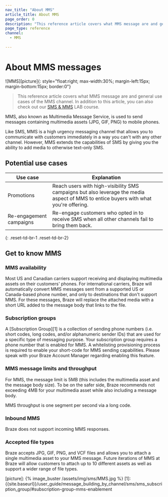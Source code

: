 ```yaml
---
nav_title: "About MMS"
article_title: About MMS
page_order: 0
description: "This reference article covers what MMS message are and general use cases of the MMS channel."
page_type: reference
channel:
  - MMS
  
---
```


# About MMS messages

![MMS][picture]{: style="float:right; max-width:30%; margin-left:15px; margin-bottom:15px; border:0"}

> This reference article covers what MMS message are and general use cases of the MMS channel. In addition to this article, you can also check out our [SMS & MMS](https://lab.braze.com/messaging-channels-sms) LAB course.

MMS, also known as Multimedia Message Service, is used to send messages containing multimedia assets (JPG, GIF, PNG) to mobile phones. 

Like SMS, MMS is a high urgency messaging channel that allows you to communicate with customers immediately in a way you can't with any other channel. However, MMS extends the capabilities of SMS by giving you the ability to add media to otherwise text-only SMS.

## Potential use cases

| Use case | Explanation |
| --- | --- |
| Promotions | Reach users with high-visibility SMS campaigns but also leverage the media aspect of MMS to entice buyers with what you're offering. | 
| Re-engagement campaigns | Re-engage customers who opted in to receive SMS when all other channels fail to bring them back. |
{: .reset-td-br-1 .reset-td-br-2}

## Get to know MMS

### MMS availability

Most US and Canadian carriers support receiving and displaying multimedia assets on their customers' phones. For international carriers, Braze will automatically convert MMS messages sent from a supported US or Canada-based phone number, and only to destinations that don't support MMS. For these messages, Braze will replace the attached media with a short URL added to the message body that links to the file.

### Subscription groups

A [Subscription Group][1] is a collection of sending phone numbers (i.e. short codes, long codes, and/or alphanumeric sender IDs) that are used for a specific type of messaging purpose. Your subscription group requires a phone number that is enabled for MMS. A whitelisting provisioning process is required to enable your short-code for MMS sending capabilities. Please speak with your Braze Account Manager regarding enabling this feature.

### MMS message limits and throughput

For MMS, the message limit is 5MB (this includes the multimedia asset and the message body size). To be on the safer side, Braze recommends not exceeding 4MB for your multimedia asset while also including a message body.

MMS throughput is one segment per second via a long code.

### Inbound MMS

Braze does not support incoming MMS responses.

### Accepted file types

Braze accepts JPG, GIF, PNG, and VCF files and allows you to attach a single multimedia asset to your MMS message. Future iterations of MMS at Braze will allow customers to attach up to 10 different assets as well as support a wider range of file types.


[picture]: {% image_buster /assets/img/sms/MMS.jpg %}
[1]: {{site.baseurl}}/user_guide/message_building_by_channel/sms/sms_subscription_group/#subscription-group-mms-enablement